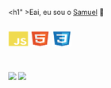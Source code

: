 
  <h1" >Eai, eu sou o <a href="https://www.linkedin.com/in/samuel-battisti-63b580225/">Samuel</a> 👋 </h1>
<div ><br>
  <img align="center"  height="30" width="40" src="https://raw.githubusercontent.com/devicons/devicon/master/icons/javascript/javascript-plain.svg">  
  <img align="center" height="30" width="40" src="https://raw.githubusercontent.com/devicons/devicon/master/icons/html5/html5-original.svg">
  <img align="center" height="30" width="40" src="https://raw.githubusercontent.com/devicons/devicon/master/icons/css3/css3-original.svg">
 <br><br><br><br>
</div>
<div>
<img width=55% align="center"  src="https://github-readme-streak-stats.herokuapp.com?user=Samuelbattisti&theme=highcontrast&mode=weekly" />
<img width=40% align="center" src="https://github-readme-stats-git-main-rafaelalexandrino.vercel.app/api/top-langs/?username=Samuelbattisti&show_icons=true&theme=highcontrast&layout=compact" />
</div>

  
